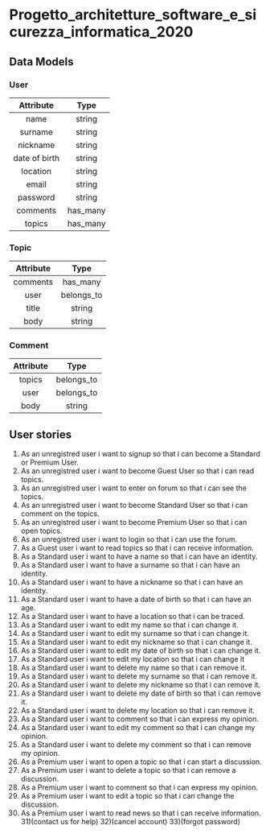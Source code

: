 # Progetto_architetture_software_e_sicurezza_informatica_2020


## Data Models

### User

Attribute | Type 
:-:|:-:
name | string 
surname | string 
nickname | string 
date of birth | string 
location | string 
email | string 
password | string
comments | has\_many 
topics | has\_many 

### Topic

Attribute | Type 
:-:|:-:
comments | has\_many
user | belongs\_to 
title | string
body | string

### Comment

Attribute | Type 
:-:|:-:
topics | belongs\_to 
user | belongs\_to 
body | string

## User stories

1) As an unregistred user i want to signup so that i can become a Standard or Premium User.
2) As an unregistred user i want to become Guest User so that i can read topics. 
3) As an unregistred user i want to enter on forum so that i can see the topics.
4) As an unregistred user i want to become Standard User so that i can comment on the topics.
5) As an unregistred user i want to become Premium User so that i can open topics.
6) As an unregistred user i want to login so that i can use the forum.
7) As a Guest user i want to read topics so that i can receive information.
8) As a Standard user i want to have a name so that i can have an identity.
9) As a Standard user i want to have a surname so that i can have an identity.
10) As a Standard user i want to have a nickname so that i can have an identity.
11) As a Standard user i want to have a date of birth so that i can have an age.
12) As a Standard user i want to have a location so that i can be traced.
13) As a Standard user i want to edit my name so that i can change it.
14) As a Standard user i want to edit my surname so that i can change it.
15) As a Standard user i want to edit my nickname so that i can change it.
16) As a Standard user i want to edit my date of birth so that i can change it.
17) As a Standard user i want to edit my location so that i can change it
18) As a Standard user i want to delete my name so that i can remove it.
19) As a Standard user i want to delete my surname so that i can remove it.
20) As a Standard user i want to delete my nickname so that i can remove it.
21) As a Standard user i want to delete my date of birth so that i can remove it.
22) As a Standard user i want to delete my location so that i can remove it.
23) As a Standard user i want to comment so that i can express my opinion.
24) As a Standard user i want to edit my comment so that i can change my opinion.
25) As a Standard user i want to delete my comment so that i can remove my opinion.
26) As a Premium user i want to open a topic so that i can start a discussion.
27) As a Premium user i want to delete a topic so that i can remove a discussion.
28) As a Premium user i want to comment so that i can express my opinion.
29) As a Premium user i want to edit a topic so that i can change the discussion.
30) As a Premium user i want to read news so that i can receive information.
31)(contact us for help)
32)(cancel account)
33)(forgot password)
